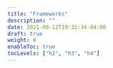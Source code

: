 ```yaml
---
title: "Frameworks"
description: ""
date: 2021-09-12T19:32:34-04:00
draft: true
weight: 0
enableToc: true
tocLevels: ["h2", "h3", "h4"]
---
```

